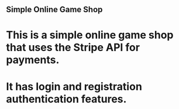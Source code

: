  ## Simple Online Game Shop
# This is a simple online game shop that uses the Stripe API for payments.
# It has login and registration authentication features.
